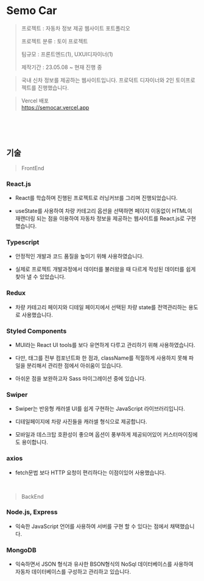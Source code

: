 # **Semo Car**

> 프로젝트 : 자동차 정보 제공 웹사이트 포트폴리오
>
> 프로젝트 분류 : 토이 프로젝트
>
> 팀규모 : 프론트엔드(1), UXUI디자이너(1)
>
> 제작기간 : 23.05.08 ~ 현재 진행 중

> 국내 신차 정보를 제공하는 웹사이트입니다. 프로덕트 디자이너와 2인 토이프로젝트를 진행했습니다.  

> Vercel 배포  
> <https://semocar.vercel.app>

<br />
<br />
<br />

## **기술**

> FrontEnd

### **React.js**

 - React를 학습하며 진행된 프로젝트로 러닝커브를 그리며 진행되었습니다.

 - useState를 사용하여 차량 카테고리 옵션을 선택하면 페이지 이동없이 HTML이 재랜더링 되는 점을 이용하여 자동차 정보을 제공하는 웹사이트를 React.js로 구현했습니다.

### **Typescript**

- 안정적인 개발과 코드 품질을 높이기 위해 사용하였습니다.  

- 실제로 프로젝트 개발과정에서 데이터를 불러왔을 때 다르게 작성된 데이터를 쉽게 찾아 낼 수 있었습니다.

### **Redux**

- 차량 카테고리 페이지와 디테일 페이지에서 선택된 차량 state를 전역관리하는 용도로 사용했습니다.

### **Styled Components**

- MUI라는 React UI tools를 보다 유연하게 다루고 관리하기 위해 사용하였습니다.

- 다만, 태그를 전부 컴포넌트화 한 점과, className를 적절하게 사용하지 못해 파일을 분리해서 관리한 점에서 아쉬움이 있습니다.

- 아쉬운 점을 보완하고자 Sass 마이그레이션 중에 있습니다.

### **Swiper**

- Swiper는 반응형 캐러셀 UI를 쉽게 구현하는 JavaScript 라이브러리입니다.

- 디테일페이지에 차량 사진들을 캐러셀 형식으로 제공합니다.

- 모바일과 데스크탑 호환성이 좋으며 옵션이 풍부하게 제공되어있어 커스터마이징에도 용이합니다.

### **axios**

- fetch문법 보다 HTTP 요청이 편리하다는 이점이있어 사용했습니다.

<br />

> BackEnd

### **Node.js, Express**

- 익숙한 JavaScript 언어를 사용하여 서버를 구현 할 수 있다는 점에서 채택했습니다.

### **MongoDB**

- 익숙하면서 JSON 형식과 유사한 BSON형식의 NoSql 데이터베이스를 사용하여 자동차 데이터베이스를 구성하고 관리하고 있습니다.

<br />
